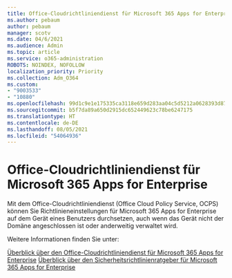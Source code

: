 ```yaml
---
title: Office-Cloudrichtliniendienst für Microsoft 365 Apps for Enterprise
ms.author: pebaum
author: pebaum
manager: scotv
ms.date: 04/6/2021
ms.audience: Admin
ms.topic: article
ms.service: o365-administration
ROBOTS: NOINDEX, NOFOLLOW
localization_priority: Priority
ms.collection: Adm_O364
ms.custom:
- "9003533"
- "10880"
ms.openlocfilehash: 99d1c9e1e175335ca3118e659d283aa04c5d5212a0628393d87114c834685d0e
ms.sourcegitcommit: b5f7da89a650d2915dc652449623c78be6247175
ms.translationtype: HT
ms.contentlocale: de-DE
ms.lasthandoff: 08/05/2021
ms.locfileid: "54064936"
---
```

# <a name="office-cloud-policy-service-for-microsoft-365-apps-for-enterprise"></a>Office-Cloudrichtliniendienst für Microsoft 365 Apps for Enterprise

Mit dem Office-Cloudrichtliniendienst (Office Cloud Policy Service, OCPS) können Sie Richtlinieneinstellungen für Microsoft 365 Apps for Enterprise auf dem Gerät eines Benutzers durchsetzen, auch wenn das Gerät nicht der Domäne angeschlossen ist oder anderweitig verwaltet wird. 

Weitere Informationen finden Sie unter:

[Überblick über den Office-Cloudrichtliniendienst für Microsoft 365 Apps for Enterprise](https://docs.microsoft.com/deployoffice/overview-office-cloud-policy-service)
[Überblick über den Sicherheitsrichtlinienratgeber für Microsoft 365 Apps for Enterprise](https://docs.microsoft.com/deployoffice/overview-of-security-policy-advisor)